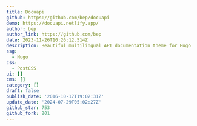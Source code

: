 ```yaml
---
title: Docuapi
github: https://github.com/bep/docuapi
demo: https://docuapi.netlify.app/
author: bep
author_link: https://github.com/bep
date: 2023-11-26T10:26:12.514Z
description: Beautiful multilingual API documentation theme for Hugo
ssg:
  - Hugo
css:
  - PostCSS
ui: []
cms: []
category: []
draft: false
publish_date: '2016-10-17T19:02:31Z'
update_date: '2024-07-29T05:02:27Z'
github_star: 753
github_fork: 201
---
```

